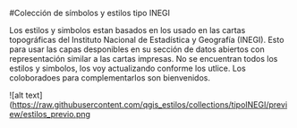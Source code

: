 #Colección de símbolos y estilos tipo INEGI

Los estilos y simbolos estan basados en los usado en las cartas topográficas del Instituto Nacional de Estadística y Geografía (INEGI).
Esto para usar las capas desponibles en su sección de datos abiertos con representación similar a las cartas impresas.
No se encuentran todos los estilos y simbolos, los voy actualizando conforme los utlice. 
Los coloboradoes para complementarlos son bienvenidos.

![alt text](https://raw.githubusercontent.com/qgis_estilos/collections/tipoINEGI/preview/estilos_previo.png
